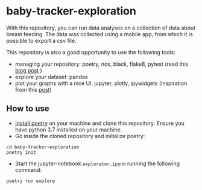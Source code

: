 # baby-tracker-exploration

With this repository, you can run data analyses on a collection of data about 
breast feeding. The data was collected using a mobile app, from which it is possible to export a csv file. 

This repository is also a good opportunity to use the following tools:
- managing your repository: poetry, nox, black, flake8, pytest (read this [blog post](https://medium.com/@cjolowicz/hypermodern-python-d44485d9d769) )
- explore your dataset: pandas
- plot your graphs with a nice UI: jupyter, plotly, ipywidgets (inspiration from this [post](https://nonvisual.github.io/2020/11/22/budget-optimization-intro/))

## How to use
* [Install poetry](https://python-poetry.org/docs/#installation) on your machine and clone this repository. Ensure you have python 3.7 installed on your machine. 
* Go inside the cloned repository and initialize poetry: 
```
cd baby-tracker-exploration
poetry init
```
* Start the jupyter-notebook `explorator.ipynb` running the following command:
```
poetry run explore
```